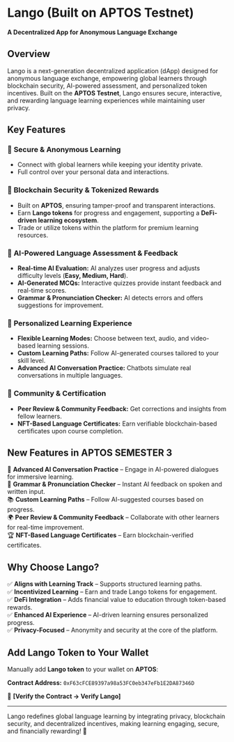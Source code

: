 # **Lango (Built on APTOS Testnet)**  
**A Decentralized App for Anonymous Language Exchange**  

## **Overview**  
Lango is a next-generation decentralized application (dApp) designed for anonymous language exchange, empowering global learners through blockchain security, AI-powered assessment, and personalized token incentives. Built on the **APTOS Testnet**, Lango ensures secure, interactive, and rewarding language learning experiences while maintaining user privacy.  

## **Key Features**  

### 🔹 **Secure & Anonymous Learning**  
- Connect with global learners while keeping your identity private.  
- Full control over your personal data and interactions.  

### 🔹 **Blockchain Security & Tokenized Rewards**  
- Built on **APTOS**, ensuring tamper-proof and transparent interactions.  
- Earn **Lango tokens** for progress and engagement, supporting a **DeFi-driven learning ecosystem**.  
- Trade or utilize tokens within the platform for premium learning resources.  

### 🔹 **AI-Powered Language Assessment & Feedback**  
- **Real-time AI Evaluation:** AI analyzes user progress and adjusts difficulty levels (**Easy, Medium, Hard**).  
- **AI-Generated MCQs:** Interactive quizzes provide instant feedback and real-time scores.  
- **Grammar & Pronunciation Checker:** AI detects errors and offers suggestions for improvement.  

### 🔹 **Personalized Learning Experience**  
- **Flexible Learning Modes:** Choose between text, audio, and video-based learning sessions.  
- **Custom Learning Paths:** Follow AI-generated courses tailored to your skill level.  
- **Advanced AI Conversation Practice:** Chatbots simulate real conversations in multiple languages.  

### 🔹 **Community & Certification**  
- **Peer Review & Community Feedback:** Get corrections and insights from fellow learners.  
- **NFT-Based Language Certificates:** Earn verifiable blockchain-based certificates upon course completion.  

## **New Features in APTOS SEMESTER 3**  
🚀 **Advanced AI Conversation Practice** – Engage in AI-powered dialogues for immersive learning.  
📢 **Grammar & Pronunciation Checker** – Instant AI feedback on spoken and written input.  
📚 **Custom Learning Paths** – Follow AI-suggested courses based on progress.  
🌍 **Peer Review & Community Feedback** – Collaborate with other learners for real-time improvement.  
🏆 **NFT-Based Language Certificates** – Earn blockchain-verified certificates.  

## **Why Choose Lango?**  
✅ **Aligns with Learning Track** – Supports structured learning paths.  
✅ **Incentivized Learning** – Earn and trade Lango tokens for engagement.  
✅ **DeFi Integration** – Adds financial value to education through token-based rewards.  
✅ **Enhanced AI Experience** – AI-driven learning ensures personalized progress.  
✅ **Privacy-Focused** – Anonymity and security at the core of the platform.  

## **Add Lango Token to Your Wallet**  
Manually add **Lango token** to your wallet on **APTOS**:  

**Contract Address:** `0xF63cFCE89397a98a53FC0eb347eFb1E2DA87346D`  

🔗 **[Verify the Contract -> Verify Lango]**  

---

Lango redefines global language learning by integrating privacy, blockchain security, and decentralized incentives, making learning engaging, secure, and financially rewarding! 🚀
